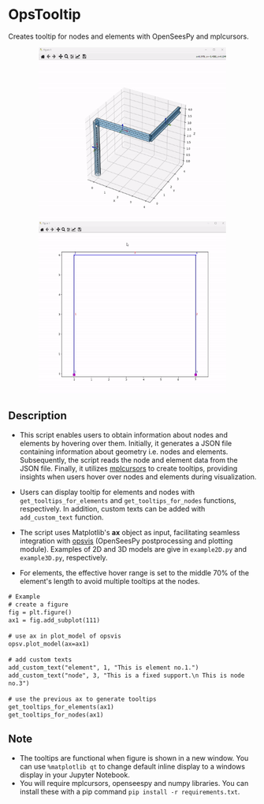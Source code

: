 # OpsTooltip
Creates tooltip for nodes and elements with OpenSeesPy and mplcursors.

<div align="center">
<img src="images/demo3D.gif" alt="3D demo of OpsTooltip" height="350px" width ="380px">
<img src="images/demo2D.gif" alt="2D demo of OpsTooltip" height="350px" width ="380px">
</div>

## Description
- This script enables users to obtain information about nodes and elements by hovering over them. Initially, it generates a JSON file containing information about geometry i.e. nodes and elements. Subsequently, the script reads the node and element data from the JSON file. Finally, it utilizes [mplcursors](https://github.com/anntzer/mplcursors) to create tooltips, providing insights when users hover over nodes and elements during visualization.

- Users can display tooltip for elements and nodes with `get_tooltips_for_elements` and `get_tooltips_for_nodes` functions, respectively. In addition, custom texts can be added with `add_custom_text` function.

- The script uses Matplotlib's **ax** object as input, facilitating seamless integration with [opsvis](https://github.com/sewkokot/opsvis) (OpenSeesPy postprocessing and plotting module). Examples of 2D and 3D models are give in `example2D.py` and `example3D.py`, respectively.

- For elements, the effective hover range is set to the middle 70% of the element's length to avoid multiple tooltips at the nodes.
  
```
# Example
# create a figure
fig = plt.figure()
ax1 = fig.add_subplot(111)

# use ax in plot_model of opsvis
opsv.plot_model(ax=ax1)

# add custom texts
add_custom_text("element", 1, "This is element no.1.")
add_custom_text("node", 3, "This is a fixed support.\n This is node no.3")

# use the previous ax to generate tooltips
get_tooltips_for_elements(ax1)
get_tooltips_for_nodes(ax1)
```

## Note
- The tooltips are functional when figure is shown in a new window. You can use `%matplotlib qt` to change default inline display to a windows display in your Jupyter Notebook.
- You will require mplcursors, openseespy and numpy libraries. You can install these with a pip command `pip install -r requirements.txt`.

